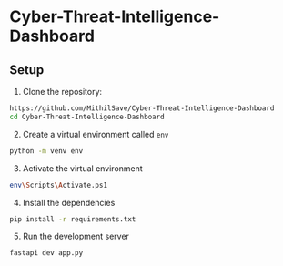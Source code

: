 # Cyber-Threat-Intelligence-Dashboard
## Setup

1. Clone the repository:

```bash
https://github.com/MithilSave/Cyber-Threat-Intelligence-Dashboard
cd Cyber-Threat-Intelligence-Dashboard
```

2. Create a virtual environment called `env`

```bash
python -m venv env
```

3. Activate the virtual environment

```bash
env\Scripts\Activate.ps1 
```

4. Install the dependencies

```bash
pip install -r requirements.txt
```

5. Run the development server

```bash
fastapi dev app.py
```
